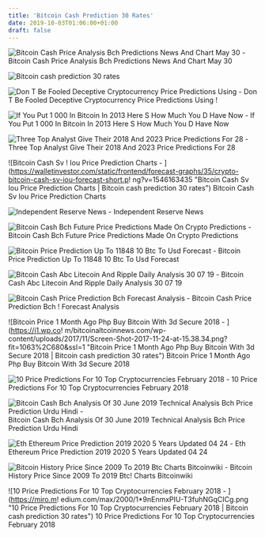 ```yaml
---
title: 'Bitcoin Cash Prediction 30 Rates'
date: 2019-10-03T01:06:00+01:00
draft: false
---
```


![Bitcoin Cash Price Analysis Bch Predictions News And Chart May 30 - ](https://www.cryptonewsz.com/wp-content/uploads/2019/05/BITCOIN-CASH-Cryptonewsz-11-1.jpg "Bitcoin Cash Price Analysis Bch Predictions News And Chart May 30 | Bitcoin cash prediction 30 rates") Bitcoin Cash Price Analysis Bch Predictions News And Chart May 30

![Bitcoin cash prediction 30 rates](https://www.cryptonewsz.com/wp-content/uploads/2019/08/BCH-2-1024x496.png "Bitcoin cash prediction 30 rates") 

![Don T Be Fooled Deceptive Cryptocurrency Price Predictions Using - ](https://hackernoon.com/hn-images/1*yvJxjj91bptjak3Xy3i1oQ.png "Don T Be Fooled Deceptive Cryptocurrency Price Predictions Using | Bitcoin cash prediction 30 rates") Don T Be Fooled Deceptive Cryptocurrency Price Predictions Using !

![If You Put 1 000 In Bitcoin In 2013 Here S How Much You D Have Now - ](https://image.cnbcfm.com/api/v1/image/104899457-Untitled.jpg?v=1529477026 "If You Put 1 000 In Bitcoin In 2013 Here S How Much You D Have Now | Bitcoin cash prediction 30 rates") If You Put 1 000 In Bitcoin In 2013 Here S How Much You D Have Now

![Three Top Analyst Give Their 2018 And 2023 Price Predictions For 28 - ](https://i2.wp.com/prosportsfandom.com/wp-content/uploads/2018/06/Screen-Shot-2018-06-03-at-1.55.39-PM.png?fit=1600%2C654&ssl=1 "Three Top Analyst Give Their 2018 And 2023 Price Predictions For 28 | Bitcoin cash prediction 30 rates") Three Top Analyst Give Their 2018 And 2023 Price Predictions For 28

![Bitcoin Cash Sv !   Iou Price Prediction Charts - ](https://walletinvestor.com/static/frontend/forecast-graphs/35/crypto-bitcoin-cash-sv-iou-forecast-short.p!   ng?v=1546163435 "Bitcoin Cash Sv Iou Price Prediction Charts | Bitcoin cash prediction 30 rates") Bitcoin Cash Sv Iou Price Prediction Charts

![Independent Reserve News - ](https://s3-ap-southeast-2.amazonaws.com/independentreserve/mumbles/2019-07-30.png "Independent Reserve News | Bitcoin cash prediction 30 rates") Independent Reserve News

![Bitcoin Cash Bch Future Price Predictions Made On Crypto Predictions - ](https://cryptoestimator.com/assets/frontend/images/logos/BCH.svg "Bitcoin Cash Bch Future Price Predictions Made On Crypto Predictions | Bitcoin cash prediction 30 rates") Bitcoin Cash Bch Future Price Predictions Made On Crypto Predictions

![Bitcoin Price Prediction Up To 11848 10 Btc To Usd Forecast - ](https://walletinvestor.com/static/frontend/forecast-graphs/c4/crypto-bitcoin-forecast-components.png?v=1565579639 "Bitcoin Price Prediction Up To 11848 10 Btc To Usd Forecast | Bitcoin cash prediction 30 rates") Bitcoin Price Prediction Up To 11848 10 Btc To Usd Forecast

![Bitcoin Cash Abc Litecoin And Ripple Daily Analysis 30 07 19 - ](https://pixel.plumbing/fxempire/615x410/2019/07/Bitcoins-Gold-and-Silver-3.jpg "Bitcoin Cash Abc Litecoin And Ripple Daily Analysis 30 07 19 | Bitcoin cash prediction 30 rates") Bitcoin Cash Abc Litecoin And Ripple Daily Analysis 30 07 19

![Bitcoin Cash Price Prediction Bch Forecast Analysis - ](https://bitcoinexchangeguide.com/wp-content/uploads/2018/08/Bitcoin-Cash-Daily-Chart-Aug-17.png "Bitcoin Cash Price Prediction Bch Forecast Analysis | Bitcoin cash prediction 30 rates") Bitcoin Cash Price Prediction Bch ! Forecast Analysis

![Bitcoin Price 1 Month Ago Php Buy Bitcoin With 3d Secure 2018 - ](https://i1.wp.co!   m/bitcoinaltcoinnews.com/wp-content/uploads/2017/11/Screen-Shot-2017-11-24-at-15.38.34.png?fit=1063%2C680&ssl=1 "Bitcoin Price 1 Month Ago Php Buy Bitcoin With 3d Secure 2018 | Bitcoin cash prediction 30 rates") Bitcoin Price 1 Month Ago Php Buy Bitcoin With 3d Secure 2018

![10 Price Predictions For 10 Top Cryptocurrencies February 2018 - ](https://miro.medium.com/max/2000/1*uN0ksAhb2zFyUXR2jQdm_w.png "10 Price Predictions For 10 Top Cryptocurrencies February 2018 | Bitcoin cash prediction 30 rates") 10 Price Predictions For 10 Top Cryptocurrencies February 2018

![Bitcoin Cash Bch Analysis Of 30 June 2019 Technical Analysis Bch Price Prediction Urdu Hindi - ](https://i.ytimg.com/vi/eEbRn_1YQ5U/maxresdefault.jpg "Bitcoin Cash!    Bch Analysis Of 30 June 2019 Technical Analysis Bch Price Prediction Urdu Hindi | Bitcoin cash prediction 30 rates") Bitcoin Cash Bch Analysis Of 30 June 2019 Technical Analysis Bch Price Prediction Urdu Hindi

![Eth Ethereum Price Prediction 2019 2020 5 Years Updated 04 24 - ](https://d1-invdn-com.akamaized.net/content/pic630400c24961eec1d721700ebaf28c2b.png "Eth Ethereum Price Prediction 2019 2020 5 Years Updated 04 24 | Bitcoin cash prediction 30 rates") Eth Ethereum Price Prediction 2019 2020 5 Years Updated 04 24

![Bitcoin History Price Since 2009 To 2019 Btc Charts Bitcoinwiki - ](https://en.bitcoinwiki.org/upload/en/images/thumb/3/3c/Bitcoin_price.png/550px-Bitcoin_price.png "Bitcoin History Price Since 2009 To 2019 Btc Charts Bitcoinwiki | Bitcoin cash prediction 30 rates") Bitcoin History Price Since 2009 To 2019 Btc! Charts Bitcoinwiki

![10 Price Predictions For 10 Top Cryptocurrencies February 2018 - ](https://miro.m!   edium.com/max/2000/1*9nEnmxPIU-T3fuhNGqCICg.png "10 Price Predictions For 10 Top Cryptocurrencies February 2018 | Bitcoin cash prediction 30 rates") 10 Price Predictions For 10 Top Cryptocurrencies February 2018